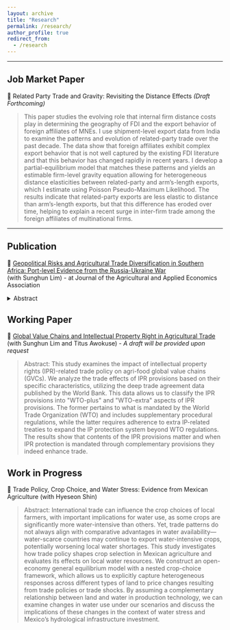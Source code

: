 ```yaml
---
layout: archive
title: "Research"
permalink: /research/
author_profile: true
redirect_from:
  - /research
---
```


<hr>

## Job Market Paper

🔖 Related Party Trade and Gravity: Revisiting the Distance Effects *(Draft Forthcoming)*
<!-- This is a single-line comment -->

> This paper studies the evolving role that internal firm distance costs play in determining the geography of FDI and the export behavior of foreign affiliates of MNEs. I use shipment-level export data from India to examine the patterns and evolution of related-party trade over the past decade. The data show that foreign affiliates exhibit complex export behavior that is not well captured by the existing FDI literature and that this behavior has changed rapidly in recent years. I develop a partial-equilibrium model that matches these patterns and yields an estimable firm-level gravity equation allowing for heterogeneous distance elasticities between related-party and arm’s-length exports, which I estimate using Poisson Pseudo-Maximum Likelihood. The results indicate that related-party exports are less elastic to distance than arm’s-length exports, but that this difference has eroded over time, helping to explain a recent surge in inter-firm trade among the foreign affiliates of multinational firms. 

<hr>

## Publication
🔖 [Geopolitical Risks and Agricultural Trade Diversification in Southern Africa: Port-level Evidence from the Russia-Ukraine War](https://onlinelibrary.wiley.com/doi/full/10.1002/jaa2.141?campaign=wolearlyview) \
(with Sunghun Lim) - at Journal of the Agricultural and Applied Economics Association
<details>
<summary>Abstract</summary>
With the spread of global agricultural value chains, international geopolitical risks often unintentionally trigger food insecurity in bystander countries. This study explores the impact of Russia's invasion of Ukraine on wheat supplies in South Africa and their trade diversification. Using port-level trade data, we show that South Africa, the main distribution route for South African wheat supplies, rapidly diversified its imports to mitigate geopolitical risk in the aftermath of the war. This sudden import diversification prevented the war-induced decline in average wheat imports, yet it led to an increase in the volatility of annual imports. More importantly, the import diversification contributed to more secure wheat supplies for southern African landlocked countries that were heavily reliant on border imports from South Africa. Our study highlights that sourcing diversification in a country with well-developed port infrastructure could be instrumental in stave off food insecurity in neighboring countries in times of geopolitical crises.    
</details>

## Working Paper

🔖 [Global Value Chains and Intellectual Property Right in Agricultural Trade](https://sroh722.github.io/files/AAEA2023_SaeraOh.pdf) (with Sunghun Lim and Titus Awokuse) - _A draft will be provided upon request_

> Abstract: This study examines the impact of intellectual property rights (IPR)-related trade policy on agri-food global value chains (GVCs). We analyze the trade effects of IPR provisions based on their specific characteristics, utilizing the deep trade agreement data published by the World Bank. This data allows us to classify the IPR provisions into "WTO-plus" and "WTO-extra" aspects of IPR provisions. The former pertains to what is mandated by the World Trade Organization (WTO) and includes supplementary procedural regulations, while the latter requires adherence to extra IP-related treaties to expand the IP protection system beyond WTO regulations. The results show that contents of the IPR provisions matter and when IPR protection is mandated through complementary provisions they indeed enhance trade. 

## Work in Progress

🔖 Trade Policy, Crop Choice, and Water Stress: Evidence from Mexican Agriculture (with Hyeseon Shin)

> Abstract: International trade can influence the crop choices of local farmers, with important implications for water use, as some crops are significantly more water-intensive than others. Yet, trade patterns do not always align with comparative advantages in water availability—water-scarce countries may continue to export water-intensive crops, potentially worsening local water shortages. This study investigates how trade policy shapes crop selection in Mexican agriculture and evaluates its effects on local water resources. We construct an open-economy general equilibrium model with a nested crop-choice framework, which allows us to explicitly capture heterogeneous responses across different types of land to price changes resulting from trade policies or trade shocks. By assuming a complementary relationship between land and water in production technology, we can examine changes in water use under our scenarios and discuss the implications of these changes in the context of water stress and Mexico’s hydrological infrastructure investment.
